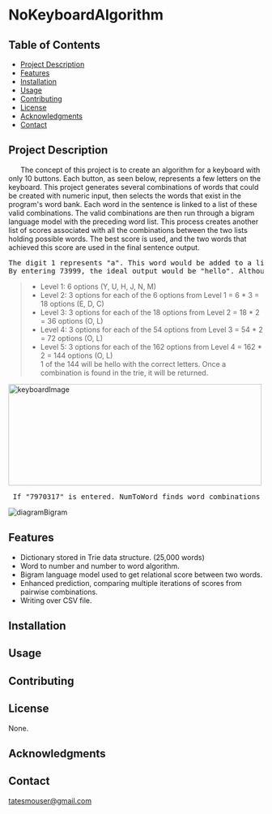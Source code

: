 # NoKeyboardAlgorithm

## Table of Contents

- [Project Description](#project-description)
- [Features](#features)
- [Installation](#installation)
- [Usage](#usage)
- [Contributing](#contributing)
- [License](#license)
- [Acknowledgments](#acknowledgments)
- [Contact](#contact)

## Project Description
&nbsp;&nbsp;&nbsp;&nbsp;&nbsp; The concept of this project is to create an algorithm for a keyboard with only 10 buttons. Each button, as seen below, represents a few letters on the keyboard. This project generates several combinations of words that could be created with numeric input, then selects the words that exist in the program's word bank. Each word in the sentence is linked to a list of these valid combinations. The valid combinations are then run through a bigram language model with the preceding word list. This process creates another list of scores associated with all the combinations between the two lists holding possible words. The best score is used, and the two words that achieved this score are used in the final sentence output.

<pre>The digit 1 represents "a". This word would be added to a list, then it would be searched for in the trie structured word bank. Since "a" is found then it would be returned.
By entering 73999, the ideal output would be "hello". Although it would produce several variations of this. Here is an example of the letter combination size.</pre>
> * Level 1: 6 options (Y, U, H, J, N, M)
> * Level 2: 3 options for each of the 6 options from Level 1 = 6 * 3 = 18 options (E, D, C)
> * Level 3: 3 options for each of the 18 options from Level 2 = 18 * 2 = 36 options (O, L)
> * Level 4: 3 options for each of the 54 options from Level 3 = 54 * 2 = 72 options (O, L)
> * Level 5: 3 options for each of the 162 options from Level 4 = 162 * 2 = 144 options (O, L)   
> 1 of the 144 will be hello with the correct letters. Once a combination is found in the trie, it will be returned.

<img src="https://github.com/tatemouser/NoKeyboardAlgorithm/assets/114375692/a4a03227-d414-4729-b8a6-caeb95af825c" alt="keyboardImage" width="500" height="200">

<pre> If "7970317" is entered. NumToWord finds word combinations for 797 and 317, then operations will perform as seen below. </pre>
![diagramBigram](https://github.com/tatemouser/NoKeyboardAlgorithm/assets/114375692/b5934545-0fe2-49b3-9ad6-bab022a67735)



## Features
- Dictionary stored in Trie data structure. (25,000 words)
- Word to number and number to word algorithm.
- Bigram language model used to get relational score between two words.
- Enhanced prediction, comparing multiple iterations of scores from pairwise combinations.
- Writing over CSV file.
  
## Installation

## Usage

## Contributing

## License
None.

## Acknowledgments

## Contact
tatesmouser@gmail.com
